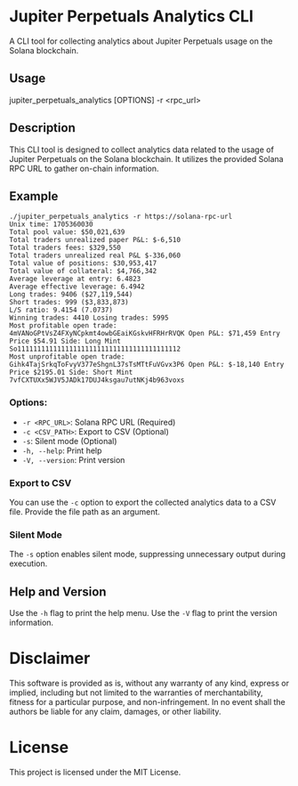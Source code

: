 # Jupiter Perpetuals Analytics CLI

A CLI tool for collecting analytics about Jupiter Perpetuals usage on the Solana blockchain.

## Usage

jupiter_perpetuals_analytics [OPTIONS] -r \<rpc_url\>

## Description

This CLI tool is designed to collect analytics data related to the usage of Jupiter Perpetuals on the Solana blockchain. It utilizes the provided Solana RPC URL to gather on-chain information.

## Example

```
./jupiter_perpetuals_analytics -r https://solana-rpc-url
Unix time: 1705360030
Total pool value: $50,021,639
Total traders unrealized paper P&L: $-6,510
Total traders fees: $329,550
Total traders unrealized real P&L $-336,060
Total value of positions: $30,953,417
Total value of collateral: $4,766,342
Average leverage at entry: 6.4823
Average effective leverage: 6.4942
Long trades: 9406 ($27,119,544)
Short trades: 999 ($3,833,873)
L/S ratio: 9.4154 (7.0737)
Winning trades: 4410 Losing trades: 5995
Most profitable open trade: 4mVANoGPtVsZ4FXyNCpkmt4owbGEaiKGskvHFRHrRVQK Open P&L: $71,459 Entry Price $54.91 Side: Long Mint So11111111111111111111111111111111111111112
Most unprofitable open trade: Gihk4TajSrkqToFvyV377eShgnL37sTsMTtFuVGvx3P6 Open P&L: $-18,140 Entry Price $2195.01 Side: Short Mint 7vfCXTUXx5WJV5JADk17DUJ4ksgau7utNKj4b963voxs
```

### Options:

- `-r <RPC_URL>`: Solana RPC URL (Required)
- `-c <CSV_PATH>`: Export to CSV (Optional)
- `-s`: Silent mode (Optional)
- `-h, --help`: Print help
- `-V, --version`: Print version

### Export to CSV

You can use the `-c` option to export the collected analytics data to a CSV file. Provide the file path as an argument.

### Silent Mode

The `-s` option enables silent mode, suppressing unnecessary output during execution.

## Help and Version

Use the `-h` flag to print the help menu. Use the `-V` flag to print the version information.

# Disclaimer

This software is provided as is, without any warranty of any kind, express or implied, including but not limited to the warranties of merchantability, fitness for a particular purpose, and non-infringement. In no event shall the authors be liable for any claim, damages, or other liability.

# License

This project is licensed under the MIT License.
